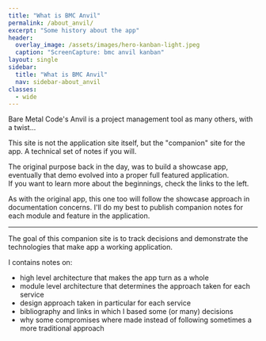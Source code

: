 ```yaml
---
title: "What is BMC Anvil"
permalink: /about_anvil/
excerpt: "Some history about the app"
header:
  overlay_image: /assets/images/hero-kanban-light.jpeg
  caption: "ScreenCapture: bmc anvil kanban"
layout: single
sidebar:
  title: "What is BMC Anvil"
  nav: sidebar-about_anvil
classes:
  - wide
---
```


Bare Metal Code's Anvil is a project management tool as many others, with a twist...

This site is not the application site itself, but the "companion" site for the app. A technical set of notes if you will.

The original purpose back in the day, was to build a showcase app, eventually that demo evolved into a proper full featured application.<br>
If you want to learn more about the beginnings, check the links to the left.


As with the original app, this one too will follow the showcase approach in documentation concerns. I'll do my best to publish
companion notes for each module and feature in the application.

---

The goal of this companion site is to track decisions and demonstrate the technologies that make app a working application.

I contains notes on:

- high level architecture that makes the app turn as a whole
- module level architecture that determines the approach taken for each service
- design approach taken in particular for each service
- bibliography and links in which I based some (or many) decisions
- why some compromises where made instead of following sometimes a more traditional approach

